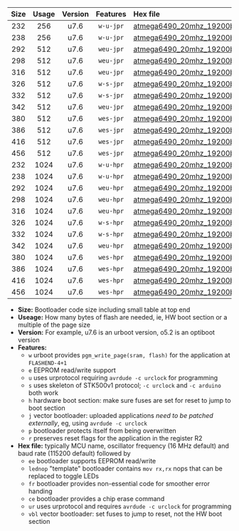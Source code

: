 |Size|Usage|Version|Features|Hex file|
|:-:|:-:|:-:|:-:|:--|
|232|256|u7.6|`w-u-jpr`|[atmega6490_20mhz_19200bps_ur_vbl.hex](https://raw.githubusercontent.com/stefanrueger/urboot/main/atmega6490_20mhz_19200bps_ur_vbl.hex)|
|238|256|u7.6|`w-u-jpr`|[atmega6490_20mhz_19200bps_lednop_ur_vbl.hex](https://raw.githubusercontent.com/stefanrueger/urboot/main/atmega6490_20mhz_19200bps_lednop_ur_vbl.hex)|
|292|512|u7.6|`weu-jpr`|[atmega6490_20mhz_19200bps_ee_ur_vbl.hex](https://raw.githubusercontent.com/stefanrueger/urboot/main/atmega6490_20mhz_19200bps_ee_ur_vbl.hex)|
|298|512|u7.6|`weu-jpr`|[atmega6490_20mhz_19200bps_ee_lednop_ur_vbl.hex](https://raw.githubusercontent.com/stefanrueger/urboot/main/atmega6490_20mhz_19200bps_ee_lednop_ur_vbl.hex)|
|316|512|u7.6|`weu-jpr`|[atmega6490_20mhz_19200bps_ee_lednop_fr_ur_vbl.hex](https://raw.githubusercontent.com/stefanrueger/urboot/main/atmega6490_20mhz_19200bps_ee_lednop_fr_ur_vbl.hex)|
|326|512|u7.6|`w-s-jpr`|[atmega6490_20mhz_19200bps_vbl.hex](https://raw.githubusercontent.com/stefanrueger/urboot/main/atmega6490_20mhz_19200bps_vbl.hex)|
|332|512|u7.6|`w-s-jpr`|[atmega6490_20mhz_19200bps_lednop_vbl.hex](https://raw.githubusercontent.com/stefanrueger/urboot/main/atmega6490_20mhz_19200bps_lednop_vbl.hex)|
|342|512|u7.6|`weu-jpr`|[atmega6490_20mhz_19200bps_ee_lednop_fr_ce_ur_vbl.hex](https://raw.githubusercontent.com/stefanrueger/urboot/main/atmega6490_20mhz_19200bps_ee_lednop_fr_ce_ur_vbl.hex)|
|380|512|u7.6|`wes-jpr`|[atmega6490_20mhz_19200bps_ee_vbl.hex](https://raw.githubusercontent.com/stefanrueger/urboot/main/atmega6490_20mhz_19200bps_ee_vbl.hex)|
|386|512|u7.6|`wes-jpr`|[atmega6490_20mhz_19200bps_ee_lednop_vbl.hex](https://raw.githubusercontent.com/stefanrueger/urboot/main/atmega6490_20mhz_19200bps_ee_lednop_vbl.hex)|
|416|512|u7.6|`wes-jpr`|[atmega6490_20mhz_19200bps_ee_lednop_fr_vbl.hex](https://raw.githubusercontent.com/stefanrueger/urboot/main/atmega6490_20mhz_19200bps_ee_lednop_fr_vbl.hex)|
|456|512|u7.6|`wes-jpr`|[atmega6490_20mhz_19200bps_ee_lednop_fr_ce_vbl.hex](https://raw.githubusercontent.com/stefanrueger/urboot/main/atmega6490_20mhz_19200bps_ee_lednop_fr_ce_vbl.hex)|
|232|1024|u7.6|`w-u-hpr`|[atmega6490_20mhz_19200bps_ur.hex](https://raw.githubusercontent.com/stefanrueger/urboot/main/atmega6490_20mhz_19200bps_ur.hex)|
|238|1024|u7.6|`w-u-hpr`|[atmega6490_20mhz_19200bps_lednop_ur.hex](https://raw.githubusercontent.com/stefanrueger/urboot/main/atmega6490_20mhz_19200bps_lednop_ur.hex)|
|292|1024|u7.6|`weu-hpr`|[atmega6490_20mhz_19200bps_ee_ur.hex](https://raw.githubusercontent.com/stefanrueger/urboot/main/atmega6490_20mhz_19200bps_ee_ur.hex)|
|298|1024|u7.6|`weu-hpr`|[atmega6490_20mhz_19200bps_ee_lednop_ur.hex](https://raw.githubusercontent.com/stefanrueger/urboot/main/atmega6490_20mhz_19200bps_ee_lednop_ur.hex)|
|316|1024|u7.6|`weu-hpr`|[atmega6490_20mhz_19200bps_ee_lednop_fr_ur.hex](https://raw.githubusercontent.com/stefanrueger/urboot/main/atmega6490_20mhz_19200bps_ee_lednop_fr_ur.hex)|
|326|1024|u7.6|`w-s-hpr`|[atmega6490_20mhz_19200bps.hex](https://raw.githubusercontent.com/stefanrueger/urboot/main/atmega6490_20mhz_19200bps.hex)|
|332|1024|u7.6|`w-s-hpr`|[atmega6490_20mhz_19200bps_lednop.hex](https://raw.githubusercontent.com/stefanrueger/urboot/main/atmega6490_20mhz_19200bps_lednop.hex)|
|342|1024|u7.6|`weu-hpr`|[atmega6490_20mhz_19200bps_ee_lednop_fr_ce_ur.hex](https://raw.githubusercontent.com/stefanrueger/urboot/main/atmega6490_20mhz_19200bps_ee_lednop_fr_ce_ur.hex)|
|380|1024|u7.6|`wes-hpr`|[atmega6490_20mhz_19200bps_ee.hex](https://raw.githubusercontent.com/stefanrueger/urboot/main/atmega6490_20mhz_19200bps_ee.hex)|
|386|1024|u7.6|`wes-hpr`|[atmega6490_20mhz_19200bps_ee_lednop.hex](https://raw.githubusercontent.com/stefanrueger/urboot/main/atmega6490_20mhz_19200bps_ee_lednop.hex)|
|416|1024|u7.6|`wes-hpr`|[atmega6490_20mhz_19200bps_ee_lednop_fr.hex](https://raw.githubusercontent.com/stefanrueger/urboot/main/atmega6490_20mhz_19200bps_ee_lednop_fr.hex)|
|456|1024|u7.6|`wes-hpr`|[atmega6490_20mhz_19200bps_ee_lednop_fr_ce.hex](https://raw.githubusercontent.com/stefanrueger/urboot/main/atmega6490_20mhz_19200bps_ee_lednop_fr_ce.hex)|

- **Size:** Bootloader code size including small table at top end
- **Useage:** How many bytes of flash are needed, ie, HW boot section or a multiple of the page size
- **Version:** For example, u7.6 is an urboot version, o5.2 is an optiboot version
- **Features:**
  + `w` urboot provides `pgm_write_page(sram, flash)` for the application at `FLASHEND-4+1`
  + `e` EEPROM read/write support
  + `u` uses urprotocol requiring `avrdude -c urclock` for programming
  + `s` uses skeleton of STK500v1 protocol; `-c urclock` and `-c arduino` both work
  + `h` hardware boot section: make sure fuses are set for reset to jump to boot section
  + `j` vector bootloader: uploaded applications *need to be patched externally*, eg, using `avrdude -c urclock`
  + `p` bootloader protects itself from being overwritten
  + `r` preserves reset flags for the application in the register R2
- **Hex file:** typically MCU name, oscillator frequency (16 MHz default) and baud rate (115200 default) followed by
  + `ee` bootloader supports EEPROM read/write
  + `lednop` "template" bootloader contains `mov rx,rx` nops that can be replaced to toggle LEDs
  + `fr` bootloader provides non-essential code for smoother error handing
  + `ce` bootloader provides a chip erase command
  + `ur` uses urprotocol and requires `avrdude -c urclock` for programming
  + `vbl` vector bootloader: set fuses to jump to reset, not the HW boot section
